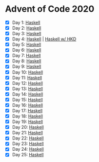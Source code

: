 # Advent of Code 2020

* [x] Day 1:  [Haskell](Haskell/src/Day01.hs)
* [x] Day 2:  [Haskell](Haskell/src/Day02.hs)
* [x] Day 3:  [Haskell](Haskell/src/Day03.hs)
* [x] Day 4:  [Haskell](Haskell/src/Day04.hs) | [Haskell w/ HKD](Haskell/src/Day04HKD.hs)
* [x] Day 5:  [Haskell](Haskell/src/Day05.hs)
* [x] Day 6:  [Haskell](Haskell/src/Day06.hs)
* [x] Day 7:  [Haskell](Haskell/src/Day07.hs)
* [x] Day 8:  [Haskell](Haskell/src/Day08.hs)
* [x] Day 9:  [Haskell](Haskell/src/Day09.hs)
* [x] Day 10: [Haskell](Haskell/src/Day10.hs)
* [x] Day 11: [Haskell](Haskell/src/Day11.hs)
* [x] Day 12: [Haskell](Haskell/src/Day12.hs)
* [x] Day 13: [Haskell](Haskell/src/Day13.hs)
* [x] Day 14: [Haskell](Haskell/src/Day14.hs)
* [x] Day 15: [Haskell](Haskell/src/Day15.hs)
* [x] Day 16: [Haskell](Haskell/src/Day16.hs)
* [x] Day 17: [Haskell](Haskell/src/Day17.hs)
* [x] Day 18: [Haskell](Haskell/src/Day18.hs)
* [x] Day 19: [Haskell](Haskell/src/Day19.hs)
* [x] Day 20: [Haskell](Haskell/src/Day20.hs)
* [x] Day 21: [Haskell](Haskell/src/Day21.hs)
* [x] Day 22: [Haskell](Haskell/src/Day22.hs)
* [x] Day 23: [Haskell](Haskell/src/Day23.hs)
* [x] Day 24: [Haskell](Haskell/src/Day24.hs)
* [x] Day 25: [Haskell](Haskell/src/Day25.hs)
